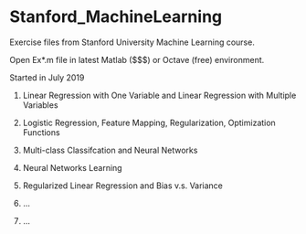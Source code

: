 # Stanford_MachineLearning
 Exercise files from Stanford University Machine Learning course.
 
 Open Ex*.m file in latest Matlab ($$$) or Octave (free) environment.
 
 Started in July 2019
 
 1. Linear Regression with One Variable and Linear Regression with Multiple Variables
 
 2. Logistic Regression, Feature Mapping, Regularization, Optimization Functions
 
 3. Multi-class Classifcation and Neural Networks
 
 4. Neural Networks Learning

 5. Regularized Linear Regression and Bias v.s. Variance
 
 6. ... 
 
 7. ...
